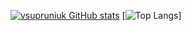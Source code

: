 [![vsupruniuk GitHub stats](https://github-readme-stats.vercel.app/api?username=vsupruniuk)](https://github.com/vsupruniuk/github-readme-stats)
[![Top Langs](https://github-readme-stats.vercel.app/api/top-langs/?username=vsupruniuk)]
